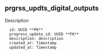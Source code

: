 ## prgrss_updts_digital_outputs

Description 

```
  id: UUID **PK**
  progress_update_id: UUID **FK**
  description: description
  created_at: Timestamp
  updated_at: Timestamp
```